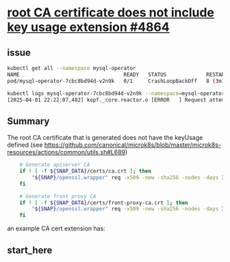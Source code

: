 # **[root CA certificate does not include key usage extension #4864](https://github.com/canonical/microk8s/issues/4864)**

## issue

```bash
kubectl get all --namespace mysql-operator                            
NAME                                  READY   STATUS             RESTARTS        AGE
pod/mysql-operator-7cbc8bd94d-v2n9k   0/1     CrashLoopBackOff   8 (3m10s ago)   27m

kubectl logs mysql-operator-7cbc8bd94d-v2n9k --namespace=mysql-operator
[2025-04-01 22:22:07,482] kopf._core.reactor.o [ERROR   ] Request attempt #8/9 failed; will retry: GET <https://10.152.183.1:443/apis> -> ClientConnectorCertificateError(ConnectionKey(host='10.152.183.1', port=443, is_ssl=True, ssl=True, proxy=None, proxy_auth=None, proxy_headers_hash=None), SSLCertVerificationError(1, '[SSL: CERTIFICATE_VERIFY_FAILED] certificate verify failed: CA cert does not include key usage extension (_ssl.c:1020)'))
```

## Summary

The root CA certificate that is generated does not have the keyUsage defined (see <https://github.com/canonical/microk8s/blob/master/microk8s-resources/actions/common/utils.sh#L689>)

```bash
    # Generate apiserver CA
    if ! [ -f ${SNAP_DATA}/certs/ca.crt ]; then
        "${SNAP}/openssl.wrapper" req -x509 -new -sha256 -nodes -days 3650 -key ${SNAP_DATA}/certs/ca.key -subj "/CN=10.152.183.1" -out ${SNAP_DATA}/certs/ca.crt
    fi

    # Generate front proxy CA
    if ! [ -f ${SNAP_DATA}/certs/front-proxy-ca.crt ]; then
        "${SNAP}/openssl.wrapper" req -x509 -new -sha256 -nodes -days 3650 -key ${SNAP_DATA}/certs/front-proxy-ca.key -subj "/CN=front-proxy-ca" -out ${SNAP_DATA}/certs/front-proxy-ca.crt
    fi
```

an example CA cert extension has:

## start_here
